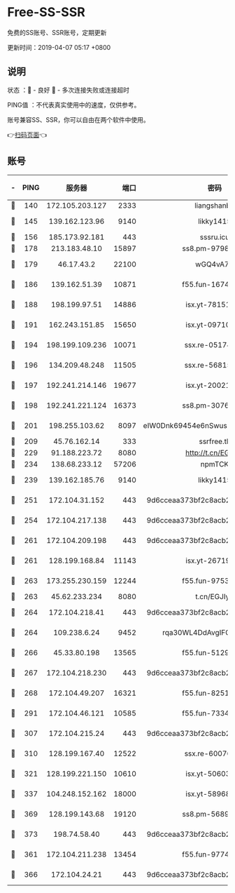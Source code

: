 # Free-SS-SSR

免费的SS账号、SSR账号，定期更新

更新时间：2019-04-07 05:17 +0800

## 说明

状态     ：🙂 - 良好 🙁 - 多次连接失败或连接超时

PING值   ：不代表真实使用中的速度，仅供参考。

账号兼容SS、SSR，你可以自由在两个软件中使用。

👉[扫码页面](https://liesauer.github.io/Free-SS-SSR/)👈

## 账号

|-|PING|服务器|端口|密码|加密方式|区域|
|:----:|:----:|:-----:|-----:|:----:|:----:|:----:|
|🙂|140|172.105.203.127|2333|liangshanbo|chacha20|JP|
|🙂|145|139.162.123.96|9140|likky1415|aes-256-cfb|JP|
|🙂|156|185.173.92.181|443|sssru.icu|rc4-md5|RU|
|🙂|178|213.183.48.10|15897|ss8.pm-97980704|rc4-md5|RU|
|🙂|179|46.17.43.2|22100|wGQ4vA7D|aes-256-gcm|RU|
|🙂|186|139.162.51.39|10871|f55.fun-16741898|aes-256-cfb|SG|
|🙂|188|198.199.97.51|14886|isx.yt-78151527|aes-256-cfb|US|
|🙂|191|162.243.151.85|15650|isx.yt-09710733|aes-256-cfb|US|
|🙂|194|198.199.109.236|10071|ssx.re-05174264|aes-256-cfb|US|
|🙂|196|134.209.48.248|11505|ssx.re-56815619|aes-256-cfb|US|
|🙂|197|192.241.214.146|19677|isx.yt-20021602|aes-256-cfb|US|
|🙂|198|192.241.221.124|16373|ss8.pm-30761179|aes-256-cfb|US|
|🙂|201|198.255.103.62|8097|eIW0Dnk69454e6nSwuspv9DmS201tQ0D|aes-256-cfb|US|
|🙂|209|45.76.162.14|333|ssrfree.tk|rc4|SG|
|🙂|229|91.188.223.72|8080|http://t.cn/EGJIyrl|rc4-md5|RU|
|🙂|234|138.68.233.12|57206|npmTCK|rc4-md5|US|
|🙂|239|139.162.185.76|9140|likky1415|aes-256-cfb|DE|
|🙂|251|172.104.31.152|443|9d6cceaa373bf2c8acb22e60b6a58be6|aes-256-cfb|US|
|🙂|254|172.104.217.138|443|9d6cceaa373bf2c8acb22e60b6a58be6|aes-256-cfb|US|
|🙂|261|172.104.209.198|443|9d6cceaa373bf2c8acb22e60b6a58be6|aes-256-cfb|US|
|🙂|261|128.199.168.84|11143|isx.yt-26719747|aes-256-cfb|SG|
|🙂|263|173.255.230.159|12244|f55.fun-97535983|aes-256-cfb|US|
|🙂|263|45.62.233.234|8080|t.cn/EGJIyrl|rc4-md5|CA|
|🙂|264|172.104.218.41|443|9d6cceaa373bf2c8acb22e60b6a58be6|aes-256-cfb|US|
|🙂|264|109.238.6.24|9452|rqa30WL4DdAvgIFG6Fs3znzTa|aes-256-cfb|FR|
|🙂|266|45.33.80.198|13565|f55.fun-51293077|aes-256-cfb|US|
|🙂|267|172.104.218.230|443|9d6cceaa373bf2c8acb22e60b6a58be6|aes-256-cfb|US|
|🙂|268|172.104.49.207|16321|f55.fun-82511518|aes-256-cfb|SG|
|🙂|291|172.104.46.121|10585|f55.fun-73340973|aes-256-cfb|SG|
|🙂|307|172.104.215.24|443|9d6cceaa373bf2c8acb22e60b6a58be6|aes-256-cfb|US|
|🙂|310|128.199.167.40|12522|ssx.re-60076852|aes-256-cfb|SG|
|🙂|321|128.199.221.150|10610|isx.yt-50603205|aes-256-cfb|SG|
|🙂|337|104.248.152.162|18000|isx.yt-58968188|aes-256-cfb|SG|
|🙂|369|128.199.143.68|19120|ss8.pm-56891899|aes-256-cfb|SG|
|🙂|373|198.74.58.40|443|9d6cceaa373bf2c8acb22e60b6a58be6|aes-256-cfb|US|
|🙂|361|172.104.211.238|13454|f55.fun-97748450|aes-256-cfb|US|
|🙂|366|172.104.24.21|443|9d6cceaa373bf2c8acb22e60b6a58be6|aes-256-cfb|US|

